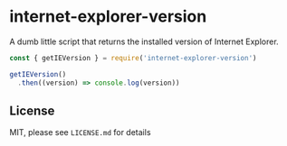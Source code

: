 # internet-explorer-version
A dumb little script that returns the installed version of Internet Explorer.

```js
const { getIEVersion } = require('internet-explorer-version')

getIEVersion()
  .then((version) => console.log(version))
```

## License
MIT, please see `LICENSE.md` for details
